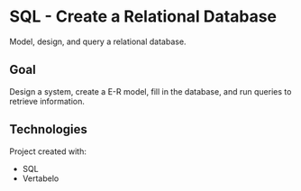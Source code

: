 # SQL - Create a Relational Database

Model, design, and query a relational database.

## Goal
Design a system, create a E-R model, fill in the database, and run queries to retrieve information. 

## Technologies
Project created with:
* SQL
* Vertabelo

